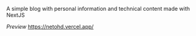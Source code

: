 A simple blog with personal information and technical content made with NextJS

*Preview*
https://netohd.vercel.app/
